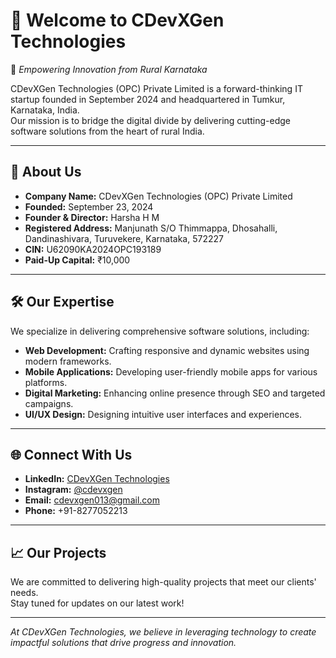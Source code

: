 # 👋 Welcome to CDevXGen Technologies

🚀 *Empowering Innovation from Rural Karnataka*

CDevXGen Technologies (OPC) Private Limited is a forward-thinking IT startup founded in September 2024 and headquartered in Tumkur, Karnataka, India.  
Our mission is to bridge the digital divide by delivering cutting-edge software solutions from the heart of rural India.

---

## 💼 About Us

- **Company Name:** CDevXGen Technologies (OPC) Private Limited
- **Founded:** September 23, 2024
- **Founder & Director:** Harsha H M
- **Registered Address:** Manjunath S/O Thimmappa, Dhosahalli, Dandinashivara, Turuvekere, Karnataka, 572227
- **CIN:** U62090KA2024OPC193189
- **Paid-Up Capital:** ₹10,000

---

## 🛠️ Our Expertise

We specialize in delivering comprehensive software solutions, including:

- **Web Development:** Crafting responsive and dynamic websites using modern frameworks.
- **Mobile Applications:** Developing user-friendly mobile apps for various platforms.
- **Digital Marketing:** Enhancing online presence through SEO and targeted campaigns.
- **UI/UX Design:** Designing intuitive user interfaces and experiences.

---

## 🌐 Connect With Us

- **LinkedIn:** [CDevXGen Technologies](https://www.linkedin.com/company/cdevxgen-technologies)
- **Instagram:** [@cdevxgen](https://www.instagram.com/cdevxgen/)
- **Email:** cdevxgen013@gmail.com
- **Phone:** +91-8277052213

---

## 📈 Our Projects

We are committed to delivering high-quality projects that meet our clients' needs.  
Stay tuned for updates on our latest work!

---

*At CDevXGen Technologies, we believe in leveraging technology to create impactful solutions that drive progress and innovation.*
